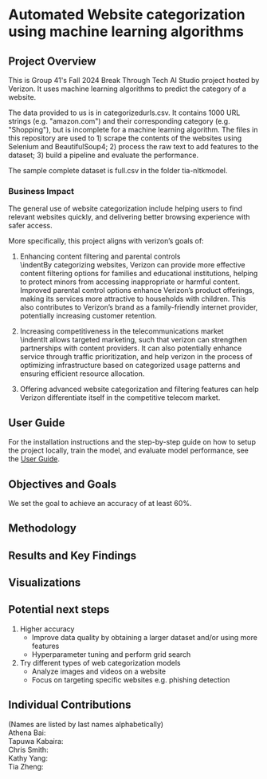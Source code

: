 # Automated Website categorization using machine learning algorithms
## Project Overview
This is Group 41's Fall 2024 Break Through Tech AI Studio project hosted by Verizon. It uses machine learning algorithms to predict the category of a website.

The data provided to us is in categorizedurls.csv. It contains 1000 URL strings (e.g. "amazon.com") and their corresponding category (e.g. "Shopping"), but is incomplete for a machine learning algorithm. The files in this repository are used to 1) scrape the contents of the websites using Selenium and BeautifulSoup4; 2) process the raw text to add features to the dataset; 3) build a pipeline and evaluate the performance.

The sample complete dataset is full.csv in the folder tia-nltkmodel. 

### Business Impact
The general use of website categorization include helping users to find relevant websites quickly, and delivering better browsing experience with safer access.

More specifically, this project aligns with verizon’s goals of:<br/>
1. Enhancing content filtering and parental controls<br/>
\indentBy categorizing websites, Verizon can provide more effective content filtering options for families and educational institutions, helping to protect minors from accessing inappropriate or harmful content. Improved parental control options enhance Verizon’s product offerings, making its services more attractive to households with children. This also contributes to Verizon’s brand as a family-friendly internet provider, potentially increasing customer retention.

2. Increasing competitiveness in the telecommunications market<br/>
\indentIt allows targeted marketing, such that verizon can strengthen partnerships with content providers. It can also potentially enhance service through traffic prioritization, and help verizon in the process of optimizing infrastructure based on categorized usage patterns and ensuring efficient resource allocation.

3. Offering advanced website categorization and filtering features can help Verizon differentiate itself in the competitive telecom market.

## User Guide
For the installation instructions and the step-by-step guide on how to setup the project locally, train the model, and evaluate model performance, see the [User Guide](UserGuide.md).

## Objectives and Goals
We set the goal to achieve an accuracy of at least 60%.

## Methodology


## Results and Key Findings


## Visualizations


## Potential next steps
1. Higher accuracy
    - Improve data quality by obtaining a larger dataset and/or using more features
    - Hyperparameter tuning and perform grid search
2. Try different types of web categorization models
    - Analyze images and videos on a website
    - Focus on targeting specific websites e.g. phishing detection

## Individual Contributions
(Names are listed by last names alphabetically)<br/>
Athena Bai:<br/>
Tapuwa Kabaira:<br/>
Chris Smith:<br/>
Kathy Yang:<br/>
Tia Zheng:<br/>


